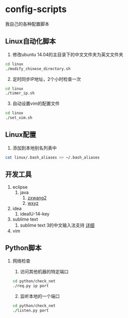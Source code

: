 # config-scripts
我自己的各种配置脚本

## Linux自动化脚本

1. 修改ubuntu 14.04的主目录下的中文文件夹为英文文件夹
``` Bash
cd linux
./modify_chinese_directory.sh
```

2. 定时同步IP地址，2个小时检查一次
``` Bash
cd linux
./timer_ip.sh
```

3. 自动设置vim的配置文件
``` Bash
cd linux
./set_vim.sh
```

## Linux配置

1. 添加到本地别名列表中
``` Bash
cat linux/.bash_aliases >> ~/.bash_aliases
```

## 开发工具
1. eclipse
    1. java
        1. [zxwang2](config-scripts/devtool/eclipse/java/zxwang2)
        2. [wxyz](config-scripts/devtool/eclipse/java/wxyz)
2. idea
    1. ideaIU-14-key
3. sublime text
    1. sublime text 3的中文输入法支持 [详细](config-scripts/devtool/sublime/sublime.md)
4. vim

## Python脚本

1. 网络检查
    1. 访问其他机器的特定端口
    ``` Bash
    cd python/check_net
    ./req.py ip port
    ```
    
    2. 监听本地的一个端口
    ``` Bash
    cd python/check_net
    ./listen.py port
    ```